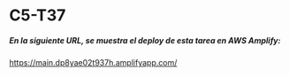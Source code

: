 # C5-T37

##### En la siguiente URL, se muestra el deploy de esta tarea en AWS Amplify:

https://main.dp8yae02t937h.amplifyapp.com/
